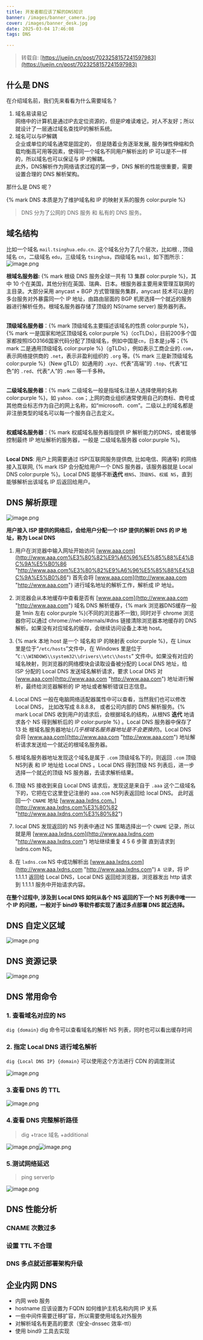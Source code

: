 ```yaml
---
title: 开发者都应该了解的DNS知识
banner: /images/banner_camera.jpg
cover: /images/banner_desk.jpg
date: 2025-03-04 17:46:08
tags: DNS

---
```

> 转载自: [https://juejin.cn/post/7023258157241597983](https://juejin.cn/post/7023258157241597983)

## 什么是 DNS​

在介绍域名前，我们先来看看为什么需要域名？  
1. 域名易读易记  
网络中的计算机是通过IP去定位资源的，但是IP难读难记，对人不友好；所以就设计了一层通过域名查找IP的解析系统。  
2. 域名可以与IP解耦  
企业或单位的域名通常是固定的， 但是随着业务逐渐发展, 服务弹性伸缩和负载均衡高可用等因素，使得同一个域名不同用户解析出的 IP 可以是不一样的，所以域名也可以保证与 IP 的解耦。  
此外，DNS解析作为网络请求过程的第一步，DNS 解析的性能很重要，需要设置合理的 DNS 解析架构。  
  
那什么是 DNS 呢？  

{% mark DNS 本质是为了维护域名和 IP 的映射关系的服务 color:purple %}

> DNS 分为了公网的 DNS 服务 和 私有的 DNS 服务。  

## 域名结构

比如一个域名 `mail.tsinghua.edu.cn.` 这个域名分为了几个层次，比如根` . `, 顶级域名 `cn`，二级域名 `edu`，三级域名 `tsinghua`，四级域名 `mail`，如下图所示：  
![image.png](https://p3-juejin.byteimg.com/tos-cn-i-k3u1fbpfcp/9ae0f8945500436b816913398d9b01ce~tplv-k3u1fbpfcp-zoom-in-crop-mark:1512:0:0:0.awebp)  

**根域名服务器:** {% mark 根级 DNS 服务全球一共有 13 集群 color:purple %}，其中 10 个在美国，其他分别在英国、瑞典、日本。根服务器主要用来管理互联网的主目录。大部分采用 anycast + BGP 方式管理服务集群，anycast 技术可以是的多台服务对外暴露同一个 IP 地址，由路由层面的 BGP 机房选择一个就近的服务器进行解析任务。根域名服务器存储了顶级的 NS(name server) 服务器列表。  
​

**顶级域名服务器**：{% mark 顶级域名主要描述该域名的性质 color:purple %}，{% mark 一是国家和地区顶级域名 color:purple %}（ccTLDs），目前200多个国家都按照ISO3166国家代码分配了顶级域名，例如中国是`cn`，日本是`jp`等；{% mark 二是通用顶级域名 color:purple %}（gTLDs），例如表示工商企业的`.com`，表示网络提供商的 `.net`，表示非盈利组织的 `.org` 等。{% mark 三是新顶级域名 color:purple %}（New gTLD）如通用的 `.xyz`、代表“高端”的 `.top`、代表“红色”的 `.red`、代表“人”的 `.men` 等一千多种。  
​

**二级域名服务器**：{% mark 二级域名一般是指域名注册人选择使用的名称 color:purple %}，如 `yahoo．com`；上网的商业组织通常使用自己的商标、商号或其他商业标志作为自己的网上名称，如“microsoft．com”。二级以上的域名都是非注册类型的域名可以每一个服务自己去定义。  
​

**权威域名服务器**：{% mark 权威域名服务器指提供 IP 解析能力的DNS，或者能够控制最终 IP 地址解析的服务器，一般是 二级域名服务器 color:purple %}。  
​

**Local DNS**: 用户上网需要通过 ISP(互联网服务提供商, 比如电信、网通等) 的网络接入互联网, {% mark ISP 会分配给用户一个 DNS 服务器，该服务器就是 Local DNS color:purple %}。Local DNS 能够不断**迭代** `根NS`、`顶级NS`、`权威 NS`，直到能够解析出该域名 IP 后返回给用户。  

## DNS 解析原理


![image.png](https://p3-juejin.byteimg.com/tos-cn-i-k3u1fbpfcp/a33ffb990e444600a803f559a4311721~tplv-k3u1fbpfcp-zoom-in-crop-mark:1512:0:0:0.awebp)  

**用户接入 ISP 提供的网络后，会给用户分配一个 ISP 提供的解析 DNS 的 IP 地址，称为 Local DNS**  


1.  用户在浏览器中输入网址开始访问 [www.aaa.com](http://www.aaa.com%E3%80%82%E9%A6%96%E5%85%88%E4%BC%9A%E5%B0%86 "http://www.aaa.com%E3%80%82%E9%A6%96%E5%85%88%E4%BC%9A%E5%B0%86") 首先会将 [www.aaa.com](http://www.aaa.com "http://www.aaa.com") 进行域名地址的解析工作，解析成 IP 地址。
    
2.  浏览器会从本地缓存中查看是否有 [www.aaa.com](http://www.aaa.com "http://www.aaa.com") 域名 DNS 解析缓存，{% mark 浏览器DNS缓存一般是 1min 左右 color:purple %}(不同的浏览器不一致), 同时对于 chrome 浏览器你可以通过 chrome://net-internals/#dns 链接清除浏览器本地缓存的 DNS 解析。如果没有对应域名的缓存，会继续访问设备上本地 host。
    
3.  {% mark 本地 host 是一个 域名和 IP 的映射表 color:purple %}，在 Linux 里是位于“`/etc/hosts`”文件中，在 Windows 里是位于 “`C:\\WINDOWS\\system32\\drivers\\etc\\hosts`” 文件中。如果没有对应的域名映射，则浏览器的网络模块会读取设备被分配的 Local DNS 地址，给 ISP 分配的 Local DNS 发送域名解析请求，要求 Local DNS 对 [www.aaa.com](http://www.aaa.com "http://www.aaa.com") 地址进行解析，最终给浏览器解析的 IP 地址或者解析错误日志信息。
    

4. Local DNS 一般在电脑网络适配器属性中可以查看，当然我们也可以修改 Local DNS， 比如改写成 8.8.8.8， 或者公司内部的 DNS 解析服务。{% mark Local DNS 收到用户的请求后，会根据域名的结构，从根NS **迭代** 地请求各个 NS 得到解析后的 IP color:purple %} 。Local DNS 服务器中保存了 13 处 根域名服务器地址(*几乎根域名服务器地址是不会更换的*)。Local DNS 会将 [www.aaa.com](http://www.aaa.com "http://www.aaa.com") 地址解析请求发送给一个就近的根域名服务器。


5. 根域名服务器地址发现这个域名是属于 `.com` 顶级域名下的，则返回 `.com` 顶级NS列表 和 IP 地址给 Local DNS 。Local DNS 得到顶级 NS 列表后，进一步选择一个就近的顶级 NS 服务器，去请求解析结果。

6.  顶级 NS 接收到来自 Local DNS 请求后，发现这是来自于 `.aaa` 这个二级域名下的，它把在它这里登记注册的 `aaa.com` NS列表返回给 local DNS。 此时返回一个 `CNAME` 地址 [www.aaa.lxdns.com。](http://www.aaa.lxdns.com%E3%80%82 "http://www.aaa.lxdns.com%E3%80%82")
    
7.  local DNS 发现返回的 NS 列表中通过 NS 策略选择出一个 `CNAME` 记录，所以就是用 [www.aaa.lxdns.com](http://www.aaa.lxdns.com "http://www.aaa.lxdns.com") 地址继续重复 4 5 6 步骤 直到请求到 lxdns.com NS。
    

8.  在 `lxdns.com` NS 中成功解析出 [www.aaa.lxdns.com](http://www.aaa.lxdns.com "http://www.aaa.lxdns.com") `A 记录`，将 IP 1.1.1.1 返回给 Local DNS，Local DNS 返回给浏览器，浏览器发出 http 请求到 1.1.1.1 服务中开始请求内容。


**在整个过程中, 涉及到 Local DNS 如何从各个 NS 返回的下一个 NS 列表中唯一一个 IP 的问题，一般对于 bind9 等软件都实现了通过多点部署 DNS 就近选择。**

## DNS 自定义区域

![image.png](https://p3-juejin.byteimg.com/tos-cn-i-k3u1fbpfcp/0b10f9f11e1e464dbde84f0f24373bcb~tplv-k3u1fbpfcp-zoom-in-crop-mark:1512:0:0:0.awebp)

## DNS 资源记录

![image.png](https://p3-juejin.byteimg.com/tos-cn-i-k3u1fbpfcp/8e71168f460641a8b5e641d7e8afd5bf~tplv-k3u1fbpfcp-zoom-in-crop-mark:1512:0:0:0.awebp)  

## DNS 常用命令

### 1\. 查看域名对应的 NS

`dig {domain}` dig 命令可以查看域名的解析 NS 列表，同时也可以看出缓存时间

### 2\. 指定 Local DNS 进行域名解析

`dig {Local DNS IP} {domain}` 可以使用这个方法进行 CDN 的调度测试

![image.png](https://p3-juejin.byteimg.com/tos-cn-i-k3u1fbpfcp/aaac5d9dca154b46ba929360c03904ef~tplv-k3u1fbpfcp-zoom-in-crop-mark:1512:0:0:0.awebp)

### 3.查看 DNS 的 TTL

![image.png](https://p3-juejin.byteimg.com/tos-cn-i-k3u1fbpfcp/db96c745c9a4444bb8b945b042bd8202~tplv-k3u1fbpfcp-zoom-in-crop-mark:1512:0:0:0.awebp)

### 4.查看 DNS 完整解析路径

> dig +trace 域名 +additional

![image.png](https://p3-juejin.byteimg.com/tos-cn-i-k3u1fbpfcp/144df4c1bcc640e4b2b513c570adc686~tplv-k3u1fbpfcp-zoom-in-crop-mark:1512:0:0:0.awebp)![image.png](https://p3-juejin.byteimg.com/tos-cn-i-k3u1fbpfcp/75e45a361c5f44148811a71973256659~tplv-k3u1fbpfcp-zoom-in-crop-mark:1512:0:0:0.awebp)

### 5.测试网络延迟

> ping serverIp

![image.png](https://p3-juejin.byteimg.com/tos-cn-i-k3u1fbpfcp/f806d7950a584293bf66b0a1ff3f2da7~tplv-k3u1fbpfcp-zoom-in-crop-mark:1512:0:0:0.awebp)

## DNS 性能分析

### CNAME 次数过多

### 设置 TTL 不合理

### DNS 多点就近部署架构升级

## 企业内网 DNS

-   内网 web 服务
-   hostname 应该设置为 FQDN 如何维护主机名和内网 IP 关系
-   一些中间件需要迁移扩容，所以需要使用域名对外服务
-   对解析域名有更高的要求（安全-dnssec 效率-ttl）
-   使用 bind9 工具去实现